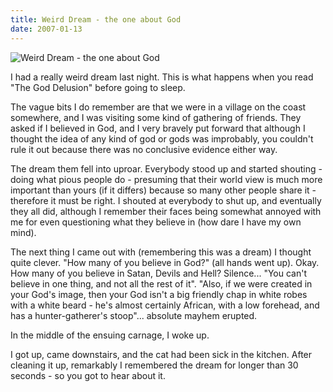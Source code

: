 ```yaml
---
title: Weird Dream - the one about God
date: 2007-01-13
---
```


![Weird Dream - the one about God](https://source.unsplash.com/npxXWgQ33ZQ/1600x900)

I had a really weird dream last night. This is what happens when you read "The God Delusion" before going to sleep.

The vague bits I do remember are that we were in a village on the coast somewhere, and I was visiting some kind of gathering of friends. They asked if I believed in God, and I very bravely put forward that although I thought the idea of any kind of god or gods was improbably, you couldn't rule it out because there was no conclusive evidence either way.

The dream them fell into uproar. Everybody stood up and started shouting - doing what pious people do - presuming that their world view is much more important than yours (if it differs) because so many other people share it - therefore it must be right. I shouted at everybody to shut up, and eventually they all did, although I remember their faces being somewhat annoyed with me for even questioning what they believe in (how dare I have my own mind).

The next thing I came out with (remembering this was a dream) I thought quite clever. "How many of you believe in God?" (all hands went up). Okay. How many of you believe in Satan, Devils and Hell? Silence... "You can't believe in one thing, and not all the rest of it". "Also, if we were created in your God's image, then your God isn't a big friendly chap in white robes with a white beard - he's almost certainly African, with a low forehead, and has a hunter-gatherer's stoop"... absolute mayhem erupted.

In the middle of the ensuing carnage, I woke up.

I got up, came downstairs, and the cat had been sick in the kitchen. After cleaning it up, remarkably I remembered the dream for longer than 30 seconds - so you got to hear about it.